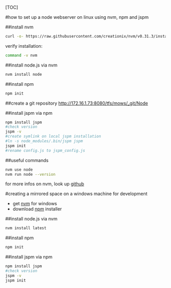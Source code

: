 
[TOC]

#how to set up a node webserver on linux using nvm, npm and jspm

##install nvm
```bash
curl -o- https://raw.githubusercontent.com/creationix/nvm/v0.31.3/install.sh | bash
```
verify installation:
```bash
command -v nvm
```

##install node.js via nvm
```bash
nvm install node
```

##install npm
```bash
npm init
```

##create a git repository
http://172.16.1.73:8080/tfs/mows/_git/Node


##install jspm via npm
```bash
npm install jspm
#check version
jspm -v
#create symlink on local jspm installation
#ln -s node_modules/.bin/jspm jspm
jspm init
#rename config.js to jspm_config.js
```

##useful commands
```bash
nvm use node
nvm run node --version
```

for more infos on nvm, look up [github](https://github.com/creationix/nvm)

#creating a mirrored space on a windows machine for development
- get [nvm](https://github.com/coreybutler/nvm-windows) for windows
- download [npm](https://nodejs.org/en/download/) installer

##install node.js via nvm
```bash
nvm install latest
```

##install npm
```bash
npm init
```

##install jspm via npm
```bash
npm install jspm
#check version
jspm -v
jspm init
```

